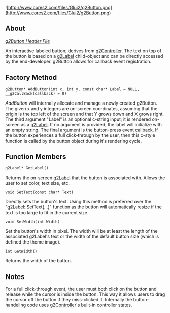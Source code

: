 ![http://www.cores2.com/files/Glui2/g2Button.png](http://www.cores2.com/files/Glui2/g2Button.png)

## About ##

_[g2Button Header File](http://code.google.com/p/glui2/source/browse/trunk/Glui2/g2Button.h)_

An interactive labeled button; derives from [g2Controller](g2Controller.md). The text on top of the button is based on a [g2Label](g2Label.md) child-object and can be directly accessed by the end-developer. g2Button allows for callback event registration.

## Factory Method ##

```
g2Button* AddButton(int x, int y, const char* Label = NULL, __g2CallBack(callback) = 0)
```

_AddButton_ will internally allocate and manage a newly created g2Button. The given x and y integers are on-screen coordinates, assuming that the origin is the top left of the screen and that Y grows down and X grows right. The third argument "Label" is an optional c-string input; it is rendered on-screen as a [g2Label](g2Label.md). If no argument is provided, the label will initialize with an empty string. The final argument is the button-press event callback. If the button experiences a full click-through by the user, then this c-style function is called by the button object during it's rendering cycle.

## Function Members ##

```
g2Label* GetLabel()
```
Returns the on-screen [g2Label](g2Label.md) that the button is associated with. Allows the user to set color, text size, etc.

```
void SetText(const char* Text)
```

Directly sets the button's text. Using this method is preferred over the "g2Label::SetText(...)" function as the button will automatically resize if the text is too large to fit in the current size.

```
void SetWidth(int Width)
```
Set the button's width in pixel. The width will be at least the length of the associated g2Label's text or the width of the default button size (which is defined the theme image).

```
int GetWidth()
```
Returns the width of the button.

## Notes ##

For a full click-through event, the user must both click on the button and release while the cursor is inside the button. This way it allows users to drag the cursor off the button if they miss-clicked it. Internally the button-handeling code uses [g2Controller](g2Controller.md)'s built-in controller states.